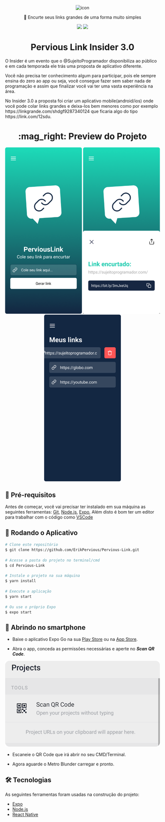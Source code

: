 <div align="center">
  <img border="0" src="https://user-images.githubusercontent.com/51729214/121049802-6d6bd900-c78e-11eb-9c9d-b8c0b2b4153b.png" alt="icon" width="150"/>
  <p align="center">🚀 Encurte seus links grandes de uma forma muito simples</p>
  <img src="https://img.shields.io/github/followers/erikpervious?style=social" />
  <img src="https://img.shields.io/badge/version-1.0.0-blue" />
</div>

<h1 align="center">Pervious Link Insider 3.0</h1>

<p>O Insider é um evento que o @SujeitoProgramador disponibiliza ao público e em cada temporada ele trás uma proposta de aplicativo diferente.</p>
<p>Você não precisa ter conhecimento algum para participar, pois ele sempre ensina do zero ao app ou seja, você consegue fazer sem saber nada de programação e assim que  finalizar você vai ter uma vasta experiência na área.</p>
<p>No Insider 3.0 a proposta foi criar um aplicativo mobile(android/ios) onde você pode colar links grandes e deixa-los bem menores como por exemplo https://linkgrande.com/shdgf9287340124 que ficaria algo do tipo https://link.com/12sdu.</p>

<h1 align="center">:mag_right: Preview do Projeto</h1>

<div align="center">
  <img alt="Home" title="#Home" src="./github/home.png" width="250" />
  <img alt="Link" title="#Link" src="./github/link.png" width="250" />
  <img alt="Links" title="#Links" src="./github/links.png" width="250" />
</div>

## :hammer: Pré-requisitos

Antes de começar, você vai precisar ter instalado em sua máquina as seguintes ferramentas:
[Git](https://git-scm.com), [Node.js](https://nodejs.org/en/), [Expo](https://expo.io/),
Além disto é bom ter um editor para trabalhar com o código como [VSCode](https://code.visualstudio.com/)

## :game_die: Rodando o Aplicativo

```bash
# Clone este repositório
$ git clone https://github.com/ErikPervious/Pervious-Link.git

# Acesse a pasta do projeto no terminal/cmd
$ cd Pervious-Link

# Instale o projeto na sua máquina
$ yarn install

# Execute a aplicação
$ yarn start

# Ou use o próprio Expo
$ expo start
```

## :calling: Abrindo no smartphone

* Baixe o aplicativo Expo Go na sua [Play Store](https://play.google.com/store/apps/details?id=host.exp.exponent&hl=pt_BR&gl=US) ou na [App Store](https://apps.apple.com/br/app/expo-go/id982107779).

* Abra o app, conceda as permissões necessárias e aperte no ***Scan QR Code***.

<div align="center">
  <img alt="Links" title="#Links" src="./github/expo.png" />
</div>

* Escaneie o QR Code que irá abrir no seu CMD/Terminal.

* Agora aguarde o Metro Blunder carregar e pronto.

## 🛠 Tecnologias

As seguintes ferramentas foram usadas na construção do projeto:

- [Expo](https://expo.io/)
- [Node.js](https://nodejs.org/en/)
- [React Native](https://reactnative.dev/)
